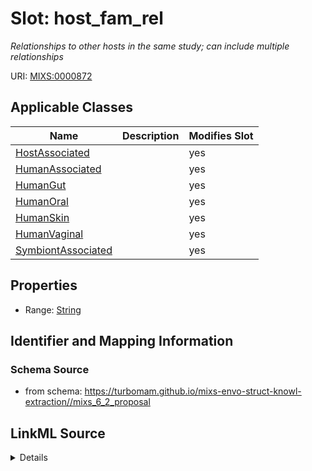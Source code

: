 # Slot: host_fam_rel


_Relationships to other hosts in the same study; can include multiple relationships_



URI: [MIXS:0000872](https://w3id.org/mixs/0000872)



<!-- no inheritance hierarchy -->




## Applicable Classes

| Name | Description | Modifies Slot |
| --- | --- | --- |
[HostAssociated](HostAssociated.md) |  |  yes  |
[HumanAssociated](HumanAssociated.md) |  |  yes  |
[HumanGut](HumanGut.md) |  |  yes  |
[HumanOral](HumanOral.md) |  |  yes  |
[HumanSkin](HumanSkin.md) |  |  yes  |
[HumanVaginal](HumanVaginal.md) |  |  yes  |
[SymbiontAssociated](SymbiontAssociated.md) |  |  yes  |







## Properties

* Range: [String](String.md)





## Identifier and Mapping Information







### Schema Source


* from schema: https://turbomam.github.io/mixs-envo-struct-knowl-extraction//mixs_6_2_proposal




## LinkML Source

<details>
```yaml
name: host_fam_rel
description: Relationships to other hosts in the same study; can include multiple
  relationships
title: host family relationship
notes:
- family
- host
- host.
- relationship
from_schema: https://turbomam.github.io/mixs-envo-struct-knowl-extraction//mixs_6_2_proposal
rank: 1000
string_serialization: '{text};{text}'
slot_uri: MIXS:0000872
alias: host_fam_rel
domain_of:
- HostAssociated
- HumanAssociated
- HumanGut
- HumanOral
- HumanSkin
- HumanVaginal
- SymbiontAssociated
range: string
required: false
recommended: false

```
</details>